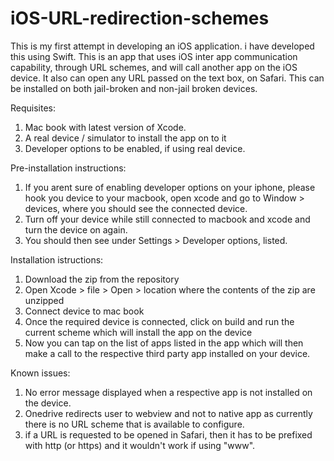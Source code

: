 # iOS-URL-redirection-schemes

This is my first attempt in developing an iOS application. i have developed this using Swift. This is an app that uses iOS inter app communication capability, through URL schemes, and will call another app on the iOS device. It also can open any URL passed on the text box, on Safari. This can be installed on both jail-broken and non-jail broken devices.

Requisites:

1. Mac book with latest version of Xcode.
2. A real device / simulator to install the app on to it
3. Developer options to be enabled, if using real device. 

Pre-installation instructions:

1. If you arent sure of enabling developer options on your iphone, please hook you device to your macbook, open xcode and go to Window > devices, where you should see the connected device.
2. Turn off your device while still connected to macbook and xcode and turn the device on again.
3. You should then see under Settings > Developer options, listed.

Installation istructions:

1. Download the zip from the repository
2. Open Xcode > file > Open > location where the contents of the zip are unzipped
3. Connect device to mac book
4. Once the required device is connected, click on build and run the current scheme which will install the app on the device
5. Now you can tap on the list of apps listed in the app which will then make a call to the respective third party app installed on your device.

Known issues:

1. No error message displayed when a respective app is not installed on the device.
2. Onedrive redirects user to webview and not to native app as currently there is no URL scheme that is available to configure.
3. if a URL is requested to be opened in Safari, then it has to be prefixed with http (or https) and it wouldn't work if using "www".
 




